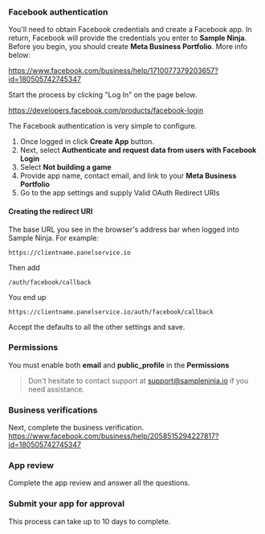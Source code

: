 ### Facebook authentication

You'll need to obtain Facebook credentials and create a Facebook app. In return, Facebook will provide the credentials you enter to **Sample Ninja**. Before you begin, you should create **Meta Business Portfolio**. More info below:

https://www.facebook.com/business/help/1710077379203657?id=180505742745347

Start the process by clicking "Log In" on the page below.

https://developers.facebook.com/products/facebook-login

The Facebook authentication is very simple to configure.

1) Once logged in click **Create App** button.
2) Next, select **Authenticate and request data from users with Facebook Login**
3) Select **Not building a game**
4) Provide app name, contact email, and link to your **Meta Business Portfolio**
5) Go to the app settings and supply Valid OAuth Redirect URIs

#### Creating the redirect URI

The base URL you see in the browser's address bar when logged into Sample Ninja. For example:
```
https://clientname.panelservice.io
```
Then add
```
/auth/facebook/callback
```
You end up 
```
https://clientname.panelservice.io/auth/facebook/callback
```
Accept the defaults to all the other settings and save.

### Permissions
You must enable both **email** and **public_profile** in the **Permissions**

> Don't hesitate to contact support at support@sampleninja.io if you need assistance.

### Business verifications
Next, complete the business verification.
https://www.facebook.com/business/help/2058515294227817?id=180505742745347

### App review
Complete the app review and answer all the questions.

### Submit your app for approval
This process can take up to 10 days to complete.
